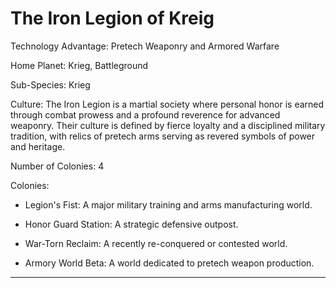 # The Iron Legion of Kreig

Technology Advantage: Pretech Weaponry and Armored Warfare

Home Planet: Krieg, Battleground

Sub-Species: Krieg

Culture: The Iron Legion is a martial society where personal honor is earned through combat prowess and a profound reverence for advanced weaponry. Their culture is defined by fierce loyalty and a disciplined military tradition, with relics of pretech arms serving as revered symbols of power and heritage.

Number of Colonies: 4

Colonies:

- Legion's Fist: A major military training and arms manufacturing world.
    
- Honor Guard Station: A strategic defensive outpost.
    
- War-Torn Reclaim: A recently re-conquered or contested world.
    
- Armory World Beta: A world dedicated to pretech weapon production.
    

---